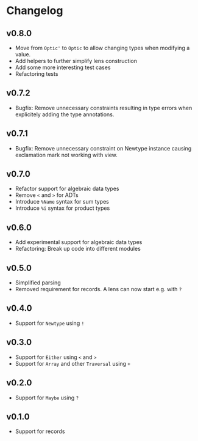 # Changelog

## v0.8.0
- Move from `Optic'` to `Optic` to allow changing types when modifying a value.
- Add helpers to further simplify lens construction
- Add some more interesting test cases
- Refactoring tests

## v0.7.2
- Bugfix: Remove unnecessary constraints resulting in type errors when explicitely adding the type annotations.

## v0.7.1
- Bugfix: Remove unnecessary constraint on Newtype instance causing exclamation mark not working with view.

## v0.7.0
- Refactor support for algebraic data types
- Remove `<` and `>` for ADTs 
- Introduce `%Name` syntax for sum types
- Introduce `%i` syntax for product types

## v0.6.0
- Add experimental support for algebraic data types 
- Refactoring: Break up code into different modules

## v0.5.0
- Simplified parsing 
- Removed requirement for records. A lens can now start e.g. with `?` 

## v0.4.0
- Support for `Newtype` using `!`

## v0.3.0
- Support for `Either` using `<` and `>`
- Support for `Array` and other `Traversal` using `+`

## v0.2.0
- Support for `Maybe` using `?`

## v0.1.0
- Support for records
